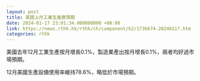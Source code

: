 ```yaml
---
layout: post
title: 美國上月工業生產勝預期
date: 2024-01-17 23:01:34.000000000 +08:00
link: https://news.rthk.hk/rthk/ch/component/k2/1736674-20240117.htm
categories: rthk
---
```


美國去年12月工業生產按月增長0.1%，製造業產出按月增長0.1%，兩者均好過市場預期。

12月美國生產設備使用率維持78.6%，略低於市場預期。
